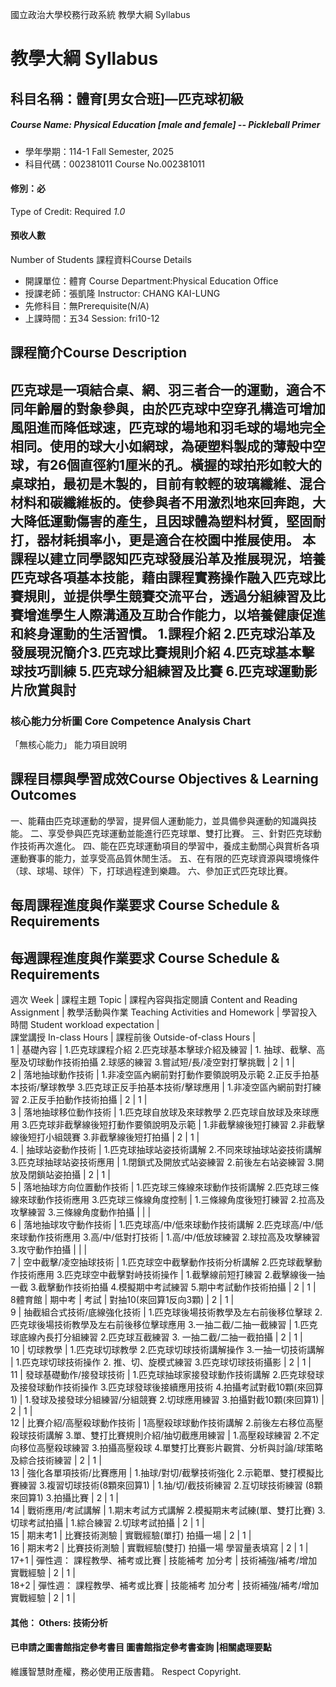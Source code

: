 國立政治大學校務行政系統 教學大綱 Syllabus
# 教學大綱 Syllabus
##  科目名稱：體育[男女合班]—匹克球初級
#####  Course Name: Physical Education [male and female] -- Pickleball Primer
  * 學年學期：114-1 Fall Semester, 2025 
  * 科目代碼：002381011 Course No.002381011
#### 修別：必
Type of Credit: Required 
_1.0_
#### 預收人數
Number of Students
課程資料Course Details
  * 開課單位：體育 Course Department:Physical Education Office 
  * 授課老師：張凱隆 Instructor: CHANG KAI-LUNG 
  * 先修科目：無Prerequisite(N/A)
  * 上課時間：五34 Session: fri10-12
##  課程簡介Course Description
匹克球是一項結合桌、網、羽三者合一的運動，適合不同年齡層的對象參與，由於匹克球中空穿孔構造可增加風阻進而降低球速，匹克球的場地和羽毛球的場地完全相同。使用的球大小如網球，為硬塑料製成的薄殼中空球，有26個直徑約1厘米的孔。橫握的球拍形如較大的桌球拍，最初是木製的，目前有較輕的玻璃纖維、混合材料和碳纖維板的。使參與者不用激烈地來回奔跑，大大降低運動傷害的產生，且因球體為塑料材質，堅固耐打，器材耗損率小，更是適合在校園中推展使用。 本課程以建立同學認知匹克球發展沿革及推展現況，培養匹克球各項基本技能，藉由課程實務操作融入匹克球比賽規則，並提供學生競賽交流平台，透過分組練習及比賽增進學生人際溝通及互助合作能力，以培養健康促進和終身運動的生活習慣。 1.課程介紹 2.匹克球沿革及發展現況簡介3.匹克球比賽規則介紹 4.匹克球基本擊球技巧訓練 5.匹克球分組練習及比賽 6.匹克球運動影片欣賞與討  
---  
###  核心能力分析圖 Core Competence Analysis Chart
「無核心能力」 
能力項目說明
##  課程目標與學習成效Course Objectives & Learning Outcomes 
一、能藉由匹克球運動的學習，提昇個人運動能力，並具備參與運動的知識與技能。
二、享受參與匹克球運動並能進行匹克球單、雙打比賽。
三、針對匹克球動作技術再次進化。
四、能在匹克球運動項目的學習中，養成主動關心與賞析各項運動賽事的能力，並享受高品質休閒生活。
五、在有限的匹克球資源與環境條件（球、球場、球伴）下，打球過程達到樂趣。
六、參加正式匹克球比賽。
##  每周課程進度與作業要求 Course Schedule & Requirements
每週課程進度與作業要求 Course Schedule & Requirements  
---  
週次 Week |  課程主題 Topic |  課程內容與指定閱讀 Content and Reading Assignment |  教學活動與作業 Teaching Activities and Homework |  學習投入時間 Student workload expectation |   
課堂講授 In-class Hours |  課程前後 Outside-of-class Hours |   
1 |  基礎內容 |  1.匹克球課程介紹 2.匹克球基本擊球介紹及練習 |  1. 抽球、截擊、高壓及切球動作技術拍攝 2.球感的練習 3.嘗試短/長/凌空對打擊挑戰 |  2 |  1 |   
2 |  落地抽球動作技術 |  1.非凌空區內網前對打動作要領說明及示範 2.正反手拍基本技術/擊球教學 3.匹克球正反手拍基本技術/擊球應用 |  1.非凌空區內網前對打練習 2.正反手拍動作技術拍攝 |  2 |  1 |   
3 |  落地抽球移位動作技術 |  1.匹克球自放球及來球教學 2.匹克球自放球及來球應用 3.匹克球非截擊線後短打動作要領說明及示範 |  1.非截擊線後短打練習 2.非截擊線後短打小組競賽 3.非截擊線後短打拍攝 |  2 |  1 |   
4. |  抽球站姿動作技術 |  1.匹克球抽球站姿技術講解 2.不同來球抽球站姿技術講解 3.匹克球抽球站姿技術應用 |  1.閉鎖式及開放式站姿練習 2.前後左右站姿練習 3.開放及閉鎖站姿拍攝 |  2 |  1 |   
5 |  落地抽球方向位置動作技術 |  1.匹克球三條線來球動作技術講解 2.匹克球三條線來球動作技術應用 3.匹克球三條線角度控制 |  1.三條線角度後短打練習 2.拉高及攻擊練習 3.三條線角度動作拍攝 |  |  |   
6  |  落地抽球攻守動作技術 |  1.匹克球高/中/低來球動作技術講解 2.匹克球高/中/低來球動作技術應用 3.高/中/低對打技術 |  1.高/中/低放球練習 2.球拉高及攻擊練習 3.攻守動作拍攝 |  |  |   
7 |  空中截擊/凌空抽球技術 |  1.匹克球空中截擊動作技術分析講解 2.匹克球截擊動作技術應用 3.匹克球空中截擊對峙技術操作 |  1.截擊線前短打練習 2.截擊線後一抽一截 3.截擊動作技術拍攝 4.模擬期中考試練習 5.期中考試動作技術拍攝 |  2 |  1 |   
8體育館 |  期中考 |  考試 |  對抽10(來回算1反向3顆) |  2 |  1 |   
9 |  抽截組合式技術/底線強化技術 |  1.匹克球後場技術教學及左右前後移位擊球 2.匹克球後場技術教學及左右前後移位擊球應用 3.一抽二截/二抽一截練習 |  1.匹克球底線內長打分組練習 2.匹克球互截練習 3. 一抽二截/二抽一截拍攝 |  2 |  1 |   
10  |  切球教學 |  1.匹克球切球教學 2.匹克球切球技術講解操作 3.一抽一切技術講解 |  1.匹克球切球技術操作 2. 推、切、旋模式練習 3.匹克球切球技術攝影 |  2 |  1 |   
11  |  發球基礎動作/接發球技術 |  1.匹克球抽球家接發球動作技術講解 2.匹克球發球及接發球動作技術操作 3.匹克球發球後接續應用技術 4.拍攝考試對截10顆(來回算1) |  1.發球及接發球分組練習/分組競賽 2.切球應用練習 3.拍攝對截10顆(來回算1) |  2 |  1 |   
12  |  比賽介紹/高壓殺球動作技術 |  1高壓殺球球動作技術講解 2.前後左右移位高壓殺球技術講解 3.單、雙打比賽規則介紹/抽切截應用練習 |  1.高壓殺球練習 2.不定向移位高壓殺球練習 3.拍攝高壓殺球 4.單雙打比賽影片觀賞、分析與討論/球策略及綜合技術練習 |  2 |  1 |   
13  |  強化各單項技術/比賽應用 |  1.抽球/對切/截擊技術強化 2.示範單、雙打模擬比賽練習 3.複習切球技術(8顆來回算1) |  1.抽/切/截技術練習 2.互切球技術練習 (8顆來回算1) 3.拍攝比賽 |  2 |  1 |   
14  |  戰術應用/考試講解 |  1.期末考試方式講解 2.模擬期末考試練(單、雙打比賽) 3.切球考試拍攝 |  1.綜合練習 2.切球考試拍攝 |  2 |  1 |   
15  |  期末考1 |  比賽技術測驗 |  實戰經驗(單打) 拍攝一場 |  2 |  1 |   
16  |  期末考2 |  比賽技術測驗 |  實戰經驗(雙打) 拍攝一場 學習量表填寫 |  2 |  1 |   
17+1 |  彈性週： 課程教學、補考或比賽 |  技能補考 加分考 |  技術補強/補考/增加實戰經驗 |  2 |  1 |   
18+2 |  彈性週： 課程教學、補考或比賽 |  技能補考 加分考 |  技術補強/補考/增加實戰經驗 |  2 |  1 |   
####  其他： Others: 技術分析 
####  已申請之圖書館指定參考書目  圖書館指定參考書查詢 |相關處理要點
維護智慧財產權，務必使用正版書籍。 Respect Copyright.
